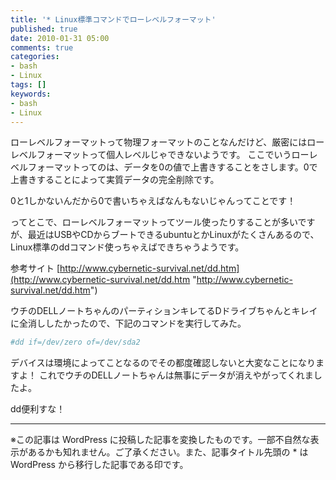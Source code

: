 ```yaml
---
title: '* Linux標準コマンドでローレベルフォーマット'
published: true
date: 2010-01-31 05:00
comments: true
categories:
- bash
- Linux
tags: []
keywords:
- bash
- Linux
---
```

ローレベルフォーマットって物理フォーマットのことなんだけど、厳密にはローレベルフォーマットって個人レベルじゃできないようです。
ここでいうローレベルフォーマットってのは、データを0の値で上書きすることをさします。0で上書きすることによって実質データの完全削除です。

0と1しかないんだから0で書いちゃえばなんもないじゃんってことです！

ってとこで、ローレベルフォーマットってツール使ったりすることが多いですが、最近はUSBやCDからブートできるubuntuとかLinuxがたくさんあるので、Linux標準のddコマンド使っちゃえばできちゃうようです。

参考サイト
[http://www.cybernetic-survival.net/dd.htm](http://www.cybernetic-survival.net/dd.htm "http://www.cybernetic-survival.net/dd.htm")

ウチのDELLノートちゃんのパーティションキレてるDドライブちゃんとキレイに全消ししたかったので、下記のコマンドを実行してみた。

```sh
#dd if=/dev/zero of=/dev/sda2
```

デバイスは環境によってことなるのでその都度確認しないと大変なことになりますよ！
これでウチのDELLノートちゃんは無事にデータが消えやがってくれましたよ。

dd便利すな！

---
※この記事は WordPress に投稿した記事を変換したものです。一部不自然な表示があるかも知れません。ご了承ください。また、記事タイトル先頭の * は WordPress から移行した記事である印です。
